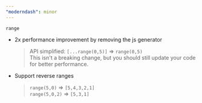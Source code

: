 ```yaml
---
"moderndash": minor
---
```


`range`
- 2x performance improvement by removing the js generator
  > API simplified: `[...range(0,5)]` => `range(0,5)`  
  > This isn't a breaking change, but you should still update your code for better performance.

- Support reverse ranges
  > `range(5,0)` => `[5,4,3,2,1]`  
  > `range(5,0,2)` => `[5,3,1]`